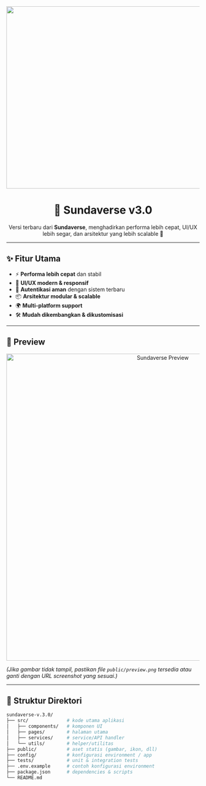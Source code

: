 <div align="center">
<img width="1200" height="475" alt="GHBanner" src="https://github.com/user-attachments/assets/0aa67016-6eaf-458a-adb2-6e31a0763ed6" />
</div>

<h1 align="center">🌌 Sundaverse v3.0</h1>

<p align="center">
  Versi terbaru dari <b>Sundaverse</b>, menghadirkan performa lebih cepat, UI/UX lebih segar, dan arsitektur yang lebih scalable 🚀  
</p>

---

## ✨ Fitur Utama

- ⚡ **Performa lebih cepat** dan stabil  
- 🎨 **UI/UX modern & responsif**  
- 🔐 **Autentikasi aman** dengan sistem terbaru  
- 📦 **Arsitektur modular & scalable**  
- 🌍 **Multi-platform support**  
- 🛠️ **Mudah dikembangkan & dikustomisasi**  

---

## 📸 Preview

<p align="center">
  <img src="https://raw.githubusercontent.com/syaifulamri1625/sundaverse-v.3.0/main/public/preview.png" alt="Sundaverse Preview" width="800"/>
</p>

*(Jika gambar tidak tampil, pastikan file `public/preview.png` tersedia atau ganti dengan URL screenshot yang sesuai.)*

---

## 📂 Struktur Direktori

```bash
sundaverse-v.3.0/
├── src/              # kode utama aplikasi
│   ├── components/   # komponen UI
│   ├── pages/        # halaman utama
│   ├── services/     # service/API handler
│   └── utils/        # helper/utilitas
├── public/           # aset statis (gambar, ikon, dll)
├── config/           # konfigurasi environment / app
├── tests/            # unit & integration tests
├── .env.example      # contoh konfigurasi environment
├── package.json      # dependencies & scripts
└── README.md
